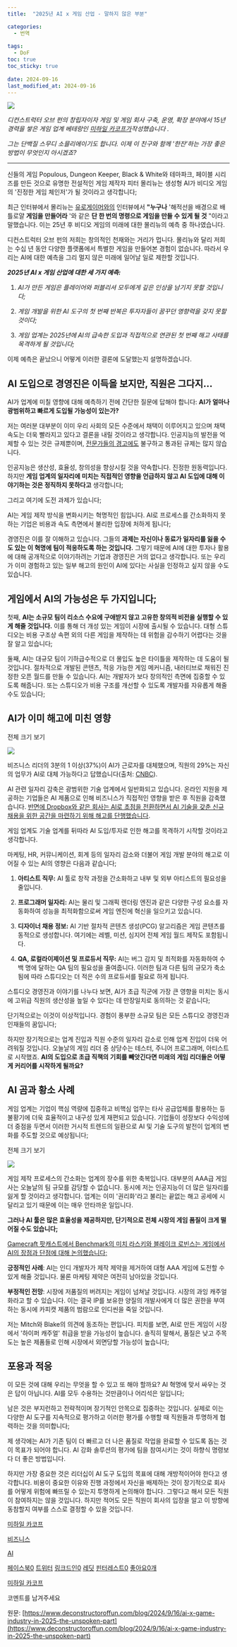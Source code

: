 ```yaml
---
title:  "2025년 AI x 게임 산업 - 말하지 않은 부분"

categories:
  - 번역
  
tags:
  - DoF
toc: true
toc_sticky: true
 
date: 2024-09-16
last_modified_at: 2024-09-16
---
```

![](https://images.squarespace-cdn.com/content/v1/58af450eb3db2b0582612f1d/28b13d59-af8b-4110-af7b-e34a1fc4ae45/Miska_headshot.jpg)

_디컨스트럭터 오브 펀의 창립자이자 게임 및 게임 회사 구축, 운영, 확장 분야에서 15년 경력을 쌓은 게임 업계 베테랑인_ [_미하일 카코프가_](https://www.linkedin.com/in/michailkatkoff/)_작성했습니다_ _._

_그는 단백질 스무디 소믈리에이기도 합니다. 이제 이 친구와 함께 '한잔'하는 가장 좋은 방법이 무엇인지 아시겠죠?_

* * *

신들의 게임 Populous, Dungeon Keeper, Black & White와 테마파크, 페이블 시리즈를 만든 것으로 유명한 전설적인 게임 제작자 피터 몰리뉴는 생성형 AI가 비디오 게임의 '진정한 게임 체인저'가 될 것이라고 생각합니다;

최근 인터뷰에서 몰리뉴는 [유로게이머와의](https://www.eurogamer.net/where-will-games-be-in-25-years) 인터뷰에서 **"누구나** '해적선을 배경으로 배틀로얄 **게임을 만들어라** '와 같은 **단 한 번의 명령으로 게임을 만들 수 있게 될 것** "이라고 말했습니다. 이는 25년 후 비디오 게임의 미래에 대한 몰리뉴의 예측 중 하나였습니다.

디컨스트럭터 오브 펀의 저희는 창의적인 천재와는 거리가 멉니다. 몰리뉴와 달리 저희는 수십 년 동안 다양한 플랫폼에서 특별한 게임을 만들어본 경험이 없습니다. 따라서 우리는 AI에 대한 예측을 그리 멀지 않은 미래에 일어날 일로 제한할 것입니다.  
  
**_2025년 AI x 게임 산업에 대한 세 가지 예측: &nbsp;_**

1.  _AI가 만든 게임은 플레이어와 퍼블리셔 모두에게 깊은 인상을 남기지 못할 것입니다;_
    
2.  _게임 개발을 위한 AI 도구의 첫 번째 반복은 투자자들이 꿈꾸던 영향력을 갖지 못할 것이다;_
    
3.  _게임 업계는 2025년에 AI의 급속한 도입과 직접적으로 연관된 첫 번째 해고 사태를 목격하게 될 것입니다;_
    

이제 예측은 끝났으니 어떻게 이러한 결론에 도달했는지 설명하겠습니다.

## AI 도입으로 경영진은 이득을 보지만, 직원은 그다지...

AI가 업계에 미칠 영향에 대해 예측하기 전에 간단한 질문에 답해야 합니다: **AI가 얼마나 광범위하고 빠르게 도입될 가능성이 있는가?**

저는 여러분 대부분이 이미 우리 사회의 모든 수준에서 채택이 이루어지고 있으며 채택 속도는 더욱 빨라지고 있다고 결론을 내릴 것이라고 생각합니다. 인공지능의 발전을 억제할 수 있는 것은 규제뿐이며, [전문가들의 경고에도](https://www.nytimes.com/2023/03/29/technology/ai-artificial-intelligence-musk-risks.html) 불구하고 통과된 규제는 많지 않습니다.  
  
인공지능은 생산성, 효율성, 창의성을 향상시킬 것을 약속합니다. 진정한 원동력입니다. 하지만 **게임 업계의 일자리에 미치는 직접적인 영향을 언급하지 않고 AI 도입에 대해 이야기하는 것은 정직하지 못하다고** 생각합니다;

그리고 여기에 도전 과제가 있습니다;

AI는 게임 제작 방식을 변화시키는 혁명적인 힘입니다. AI로 프로세스를 간소화하지 못하는 기업은 비용과 속도 측면에서 불리한 입장에 처하게 됩니다;

경영진은 이를 잘 이해하고 있습니다. 그들의 **과제는 자신이나 동료가 일자리를 잃을 수도 있는 이 혁명에 팀이 적응하도록 하는 것입니다.** 그렇기 때문에 AI에 대한 투자나 활용에 대해 공개적으로 이야기하려는 기업과 경영진은 거의 없다고 생각합니다. 또는 우리가 이미 경험하고 있는 일부 해고의 원인이 AI에 있다는 사실을 인정하고 싶지 않을 수도 있습니다.

## 게임에서 AI의 가능성은 두 가지입니다;

첫째, **AI는 소규모 팀이 리소스 수요에 구애받지 않고 고유한 창의적 비전을 실행할 수 있게 해줄 것입니다.** 이를 통해 더 개성 있는 게임이 시장에 출시될 수 있습니다. 대형 스튜디오는 비용 구조상 속편 외의 다른 게임을 제작하는 데 위험을 감수하기 어렵다는 것을 잘 알고 있습니다;

둘째, AI는 대규모 팀이 기하급수적으로 더 몰입도 높은 타이틀을 제작하는 데 도움이 될 것입니다. 절차적으로 개발된 콘텐츠, 적응 가능한 게임 메커니즘, 내러티브로 채워진 진정한 오픈 월드를 만들 수 있습니다. AI는 개발자가 보다 창의적인 측면에 집중할 수 있도록 해줍니다. 또는 스튜디오가 비용 구조를 개선할 수 있도록 개발자를 자유롭게 해줄 수도 있습니다;

## AI가 이미 해고에 미친 영향

전체 크기 보기

![](https://images.squarespace-cdn.com/content/v1/58af450eb3db2b0582612f1d/d7d1bc7c-53d2-4448-b846-4f4f79f5713d/image2.png)

비즈니스 리더의 3분의 1 이상(37%)이 AI가 근로자를 대체했으며, 직원의 29%는 자신의 업무가 AI로 대체 가능하다고 답했습니다(출처: [CNBC](https://www.cnbc.com/2023/12/16/ai-job-losses-are-rising-but-the-numbers-dont-tell-the-full-story.html)).

AI 관련 일자리 감축은 광범위한 기술 업계에서 일반화되고 있습니다. 온라인 지원을 제공하는 기업들은 AI 제품으로 인해 비즈니스가 직접적인 영향을 받은 후 직원을 감축했습니다. [반면에 Dropbox와 같은 회사는 AI로 초점을 전환하면서 AI 기술을 갖춘 신규 채용을 위한 공간을 마련하기 위해 해고를 단행했습니다](https://www.technowize.com/a-list-of-the-tech-layoffs-of-2024-the-ai-revolution-adds-fuel-to-the-fire/).

게임 업계도 기술 업계를 뒤따라 AI 도입/투자로 인한 해고를 목격하기 시작할 것이라고 생각합니다.  
  
마케팅, HR, 커뮤니케이션, 회계 등의 일자리 감소와 더불어 게임 개발 분야의 해고로 이어질 수 있는 AI의 영향은 다음과 같습니다;

1.  **아티스트 직무:** AI 툴로 창작 과정을 간소화하고 내부 및 외부 아티스트의 필요성을 줄입니다.
    
2.  **프로그래머 일자리:** AI는 물리 및 그래픽 렌더링 엔진과 같은 다양한 구성 요소를 자동화하여 성능을 최적화함으로써 게임 엔진에 혁신을 일으키고 있습니다.
    
3.  **디자이너 채용 정보:** AI 기반 절차적 콘텐츠 생성(PCG) 알고리즘은 게임 콘텐츠를 동적으로 생성합니다. 여기에는 레벨, 미션, 심지어 전체 게임 월드 제작도 포함됩니다.
    
4.  **QA, 로컬라이제이션 및 프로듀서 직무:** AI는 버그 감지 및 최적화를 자동화하여 수백 명에 달하는 QA 팀의 필요성을 줄여줍니다. 이러한 팀과 다른 팀의 규모가 축소됨에 따라 스튜디오는 더 적은 수의 프로듀서를 필요로 하게 됩니다.
    

스튜디오 경영진과 이야기를 나누다 보면, AI가 초급 직군에 가장 큰 영향을 미치는 동시에 고위급 직원의 생산성을 높일 수 있다는 데 만장일치로 동의하는 것 같습니다;

단기적으로는 이것이 이상적입니다. 경험이 풍부한 소규모 팀은 모든 스튜디오 경영진과 인재들의 꿈입니다;

하지만 장기적으로는 업계 진입과 직원 수준의 일자리 감소로 인해 업계 진입이 더욱 어려워질 것입니다. 오늘날의 게임 리더 중 상당수는 테스터, 주니어 프로그래머, 아티스트로 시작했죠. **AI의 도입으로 초급 직책의 기회를 빼앗긴다면 미래의 게임 리더들은 어떻게 커리어를 시작하게 될까요?**

## AI 곰과 황소 사례

게임 업계는 기업이 핵심 역량에 집중하고 비핵심 업무는 타사 공급업체를 활용하는 등 불황기에 더욱 효율적이고 내구성 있게 재편되고 있습니다. 기업들이 성장보다 수익성에 더 중점을 두면서 이러한 거시적 트렌드의 일환으로 AI 및 기술 도구의 발전이 업계의 변화를 주도할 것으로 예상됩니다;

전체 크기 보기

![](https://images.squarespace-cdn.com/content/v1/58af450eb3db2b0582612f1d/c482971c-fdb7-474c-aae2-302e56328587/image1.png)

게임 제작 프로세스의 간소화는 업계의 장수를 위한 축복입니다. 대부분의 AAA급 게임사는 오늘날의 팀 규모를 감당할 수 없습니다. 동시에 저는 인공지능이 더 많은 일자리를 잃게 할 것이라고 생각합니다. 업계는 이미 '권리화'라고 불리는 끝없는 해고 공세에 시달리고 있기 때문에 이는 매우 안타까운 일입니다.

**그러나 AI 툴은 많은 효율성을 제공하지만, 단기적으로 전체 시장의 게임 품질이 크게 떨어질 수도 있습니다;**

[Gamecraft 팟캐스트에서 Benchmark의 미치 라스키와 블레이크 로빈스는 게임에서 AI의 장점과 단점에 대해 논의했습니다;](https://gamecraftpod.com/)  
  
**긍정적인 사례**: AI는 인디 개발자가 제작 제약을 제거하여 대형 AAA 게임에 도전할 수 있게 해줄 것입니다. 물론 마케팅 제약은 여전히 남아있을 것입니다.

**부정적인 전망**: 시장에 저품질의 버려지는 게임이 넘쳐날 것입니다. 시장의 과잉 캐주얼화라고 할 수 있습니다. 이는 결국 IP를 보유한 양질의 개발사에게 더 많은 권한을 부여하는 동시에 카피캣 제품의 범람으로 인디씬을 죽일 것입니다.  
  
저는 Mitch와 Blake의 의견에 동조하는 편입니다. 피치를 보면, AI로 만든 게임이 시장에서 '하이퍼 캐주얼' 취급을 받을 가능성이 높습니다. 솔직히 말해서, 품질은 낮고 주목도는 높은 제품들로 인해 시장에서 외면당할 가능성이 높습니다;

## 포용과 적응

이 모든 것에 대해 우리는 무엇을 할 수 있고 또 해야 할까요? AI 혁명에 맞서 싸우는 것은 답이 아닙니다. AI를 모두 수용하는 것만큼이나 어리석은 일입니다;

남은 것은 부지런하고 전략적이며 장기적인 안목으로 집중하는 것입니다. 실제로 이는 다양한 AI 도구를 지속적으로 평가하고 이러한 평가를 수행할 때 직원들과 투명하게 협력하는 것을 의미합니다;

제 생각에는 AI가 기존 팀이 더 빠르고 더 나은 품질로 작업을 완료할 수 있도록 돕는 것이 목표가 되어야 합니다. AI 강화 솔루션의 평가에 팀을 참여시키는 것이 하향식 명령보다 더 좋은 방법입니다.  
  
하지만 가장 중요한 것은 리더십이 AI 도구 도입의 목표에 대해 개방적이어야 한다고 생각합니다. 비용이 중요한 이유와 진행 과정에서 자신을 배제하는 것이 장기적으로 회사를 어떻게 위험에 빠뜨릴 수 있는지 투명하게 논의해야 합니다. 그렇다고 해서 모든 직원이 참여하지는 않을 것입니다. 하지만 적어도 모든 직원이 회사의 입장을 알고 이 방향에 동참할지 여부를 스스로 결정할 수 있을 것입니다.

[미하일 카코프](https://www.deconstructoroffun.com/blog?author=58af450cbe659461bb78224e)

[비즈니스](https://www.deconstructoroffun.com/blog/category/Business)

[AI](https://www.deconstructoroffun.com/blog/tag/AI)

[페이스북0](https://www.facebook.com/sharer/sharer.php?u=https%3A%2F%2Fwww.deconstructoroffun.com%2Fblog%2F2024%2F9%2F16%2Fai-x-game-industry-in-2025-the-unspoken-part) [트위터](https://twitter.com/intent/tweet?url=https%3A%2F%2Fwww.deconstructoroffun.com%2Fblog%2F2024%2F9%2F16%2Fai-x-game-industry-in-2025-the-unspoken-part&text=AI+is+shaking+up+game+development%2C+unlocking+new+levels+of+innovation.+But+with+these+advances+come+fresh+...) [링크드인0](https://www.linkedin.com/shareArticle?mini=true&source=Deconstructor+of+Fun&summary=AI+is+shaking+up+game+development%2C+unlocking+new+levels+of+innovation.+But+with+these+advances+come+fresh+...&url=https%3A%2F%2Fwww.deconstructoroffun.com%2Fblog%2F2024%2F9%2F16%2Fai-x-game-industry-in-2025-the-unspoken-part) [레딧](https://www.reddit.com/submit?url=https%3A%2F%2Fwww.deconstructoroffun.com%2Fblog%2F2024%2F9%2F16%2Fai-x-game-industry-in-2025-the-unspoken-part) [핀터레스트0](https://www.pinterest.com/pin/create/link/?description=AI+is+shaking+up+game+development%2C+unlocking+new+levels+of+innovation.+But+with+these+advances+come+fresh+...&media=https://images.squarespace-cdn.com/content/v1/58af450eb3db2b0582612f1d/1726481896951-Y5RTY59GYFIIS1FNRMVV/unsplash-image-OAsF0QMRWlA.jpg&url=https%3A%2F%2Fwww.deconstructoroffun.com%2Fblog%2F2024%2F9%2F16%2Fai-x-game-industry-in-2025-the-unspoken-part) [좋아요0개](#)

[](https://www.deconstructoroffun.com/blog?author=58af450cbe659461bb78224e)

[미하일 카코프](https://www.deconstructoroffun.com/blog?author=58af450cbe659461bb78224e)

코멘트를 남겨주세요

원문: [https://www.deconstructoroffun.com/blog/2024/9/16/ai-x-game-industry-in-2025-the-unspoken-part](https://www.deconstructoroffun.com/blog/2024/9/16/ai-x-game-industry-in-2025-the-unspoken-part)